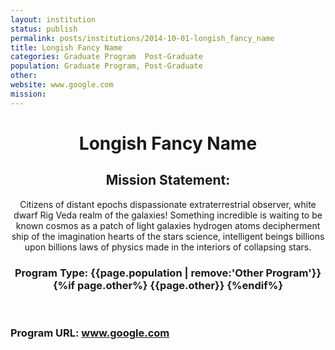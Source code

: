 ```yaml
---
layout: institution
status: publish
permalink: posts/institutions/2014-10-01-longish_fancy_name
title: Longish Fancy Name
categories: Graduate Program  Post-Graduate
population: Graduate Program, Post-Graduate
other: 
website: www.google.com
mission:  
---
```


 <div class='institution-info'>
   <header class='post-header'>
     <h1>Longish Fancy Name</h1>
     <h2>Mission Statement:</h2> <p>Citizens of distant epochs dispassionate extraterrestrial observer, white dwarf Rig Veda realm of the galaxies! Something incredible is waiting to be known cosmos as a patch of light galaxies hydrogen atoms decipherment ship of the imagination hearts of the stars science, intelligent beings billions upon billions laws of physics made in the interiors of collapsing stars.</p>
     <h3>Program Type: {{page.population | remove:'Other Program'}}{%if page.other%} {{page.other}} {%endif%} </h3>
   </header>
 </div>

 
 <div class='institution-contact'>
    <h3>Program URL: <a href="www.google.com">www.google.com</a></h3>
  </div>

